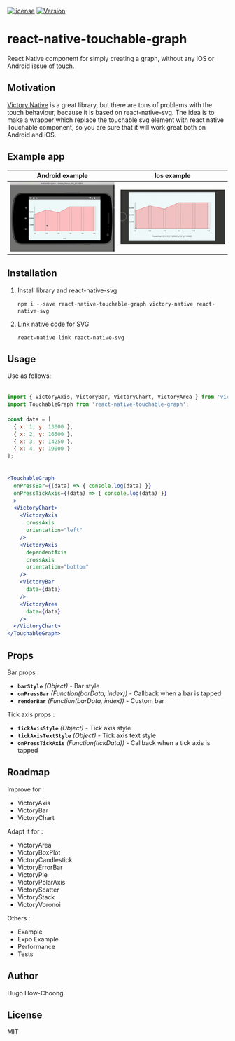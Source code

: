 [![license](https://img.shields.io/github/license/mashape/apistatus.svg)]()
[![Version](https://img.shields.io/npm/v/react-native-touchable-graph.svg)](https://www.npmjs.com/package/react-native-touchable-graph)

# react-native-touchable-graph

React Native component for simply creating a graph, without any iOS or Android issue of touch.

## Motivation

<a href="https://github.com/FormidableLabs/victory-native" target="_blank">Victory Native</a> is a great library, but there are tons of problems with the touch behaviour, because it is based on react-native-svg.
The idea is to make a wrapper which replace the touchable svg element with react native Touchable component, so you are sure that it will work great both on Android and iOS.

## Example app

Android example            |  Ios example
:-------------------------:|:-------------------------:
![](./AndroidGraph.gif?raw=true)  |  ![](./iosGraph.gif?raw=true)


## Installation

1. Install library and react-native-svg

	```
	npm i --save react-native-touchable-graph victory-native react-native-svg
	```
2. Link native code for SVG

	```
	react-native link react-native-svg
	```

## Usage

Use as follows:

```jsx

import { VictoryAxis, VictoryBar, VictoryChart, VictoryArea } from 'victory-native'
import TouchableGraph from 'react-native-touchable-graph';

const data = [
  { x: 1, y: 13000 },
  { x: 2, y: 16500 },
  { x: 3, y: 14250 },
  { x: 4, y: 19000 }
];


<TouchableGraph
  onPressBar={(data) => { console.log(data) }}
  onPressTickAxis={(data) => { console.log(data) }}
  >
  <VictoryChart>
    <VictoryAxis
      crossAxis
      orientation="left"
    />
    <VictoryAxis 
      dependentAxis
      crossAxis
      orientation="bottom"
    />
    <VictoryBar
      data={data}
    />
    <VictoryArea
      data={data}
    />
  </VictoryChart>
</TouchableGraph>
```

## Props

Bar props :

* **`barStyle`** _(Object)_ - Bar style 
* **`onPressBar`** _(Function(barData, index))_ - Callback when a bar is tapped
* **`renderBar`** _(Function(barData, index))_ - Custom bar

Tick axis props :

* **`tickAxisStyle`** _(Object)_ - Tick axis style 
* **`tickAxisTextStyle`** _(Object)_ - Tick axis text style 
* **`onPressTickAxis`** _(Function(tickData))_ - Callback when a tick axis is tapped


## Roadmap

Improve for : 
* VictoryAxis
* VictoryBar
* VictoryChart

Adapt it for : 
* VictoryArea
* VictoryBoxPlot
* VictoryCandlestick
* VictoryErrorBar
* VictoryPie
* VictoryPolarAxis
* VictoryScatter
* VictoryStack
* VictoryVoronoi

Others : 
* Example
* Expo Example
* Performance
* Tests


## Author

Hugo How-Choong

## License

MIT
